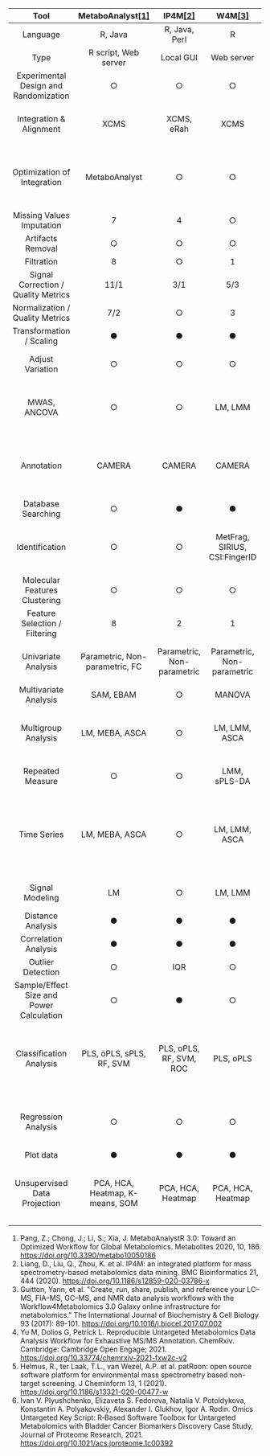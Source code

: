  
|                    __Tool__                    |           __MetaboAnalyst__[[1]](https://www.mdpi.com/2218-1989/10/5/186)           |              __IP4M__[[2]](https://bmcbioinformatics.biomedcentral.com/articles/10.1186/s12859-020-03786-x)             |               __W4M__[[3]](https://www.sciencedirect.com/science/article/abs/pii/S1357272517301577?via%3Dihub)              |                                     __xcmsrocker__[[4]](https://chemrxiv.org/engage/chemrxiv/article-details/610d3e8c7117506008e3daac)                                   |                      __patRoon__[[5]](https://jcheminf.biomedcentral.com/articles/10.1186/s13321-020-00477-w)                     |                                        ___OUKS___[[6]](https://pubs.acs.org/doi/full/10.1021/acs.jproteome.1c00392)                                       |
|:------------------------------------------:|:---------------------------------:|:-----------------------------:|:-------------------------------:|:---------------------------------------------------------------------------------:|:-------------------------------------------------:|:----------------------------------------------------------------------------------:|
|                  Language                  |              R, Java              |         R, Java, Perl         |                R                |                                         R                                         |                         R                         |                                          R                                         |
|                    Type                    |        R script, Web server       |           Local GUI           |            Web server           |                                      R scipt                                      |                      R script                     |                                      R script                                      |
|   Experimental   Design and Randomization  |                 ○                 |               ○               |                ○                |                                         ○                                         |                         ○                         |                                          ●                                         |
|          Integration & Alignment           |                XCMS               |           XCMS, eRah          |               XCMS              |                                XCMS, X13CMS, apLCMS                               |       XCMS, OpenMS, enviPick,   DataAnalysis      |                                        XCMS                                        |
|        Optimization   of Integration       |           MetaboAnalyst           |               ○               |                ○                |                      IPO, Autotuner,   xMSanalyzer, Warpgroup                     |                         ○                         |              IPO,<br>Autotuner,<br>MetaboAnalyst,   <br>Warpgroup,<br> ncGTW,<br>XCMS           |
|         Missing   Values Imputation        |                 7                 |               4               |                ○                |                                         6                                         |                         ○                         |                                         16                                         |
|              Artifacts Removal             |                 ○                 |               ○               |                ○                |                                         ○                                         |                         ○                         |                                       MetProc                                      |
|                 Filtration                 |                 8                 |               ○               |                1                |                                         5                                         |                         10                        |                                         10                                         |
|              Signal Correction /<br> Quality Metrics            |                11/1               |              3/1              |               5/3               |                                        5/2                                        |                         ○                         |                                        31/15                                       |
|                Normalization  /<br> Quality Metrics             |                7/2                |               ○               |                3                |                                        2/2                                        |                         ○                         |                                         5/4                                        |
|          Transformation / Scaling          |                 ●                 |               ●               |                ●                |                                         ●                                         |                         ○                         |                                          ●                                         |
|              Adjust Variation              |                 ○                 |               ○               |                ○                |                                         ○                                         |                         ○                         |                           LM, LMM, GAM, GAMM,   GBM, GBMM                          |
|               MWAS,   ANCOVA               |                 ○                 |               ○               |             LM, LMM             |                                         ○                                         |                         ○                         |                  LM, LMM, GAM, GAMM,   DRC, GLM, GLMM, correlation                 |
|                 Annotation                 |               CAMERA              |             CAMERA            |              CAMERA             | CAMERA, xMSannotator,   RAMClustR, nontaget, mzUnity, Rdisop, InterpretMSSpectrum |           CAMERA, nontarget,   RAMClustR          |                   CAMERA, xMSannotator,   RAMClustR, mWISE, metID                  |
|            Database   Searching            |                 ○                 |               ●               |                ●                |                                         ●                                         |                         ●                         |                                          ●                                         |
|               Identification               |                 ○                 |               ○               | MetFrag, SIRIUS,   CSI:FingerID |                                      MetFrag                                      | MetFrag, SIRIUS,   CSI:FingerID, GenForm, Bruker  |                                          ○                                         |
|        Molecular Features Clustering       |                 ○                 |               ○               |                ○                |                                  pmd, classyfireR                                 |                        rcdk                       |                                  NoTaMe, pmd, CROP                                 |
|        Feature Selection / Filtering       |                 8                 |               2               |                1                |                                         4                                         |                         ○                         |                                         18                                         |
|             Univariate Analysis            | Parametric,   Non-parametric, FC  | Parametric,   Non-parametric  |  Parametric,   Non-parametric   |                           Parametric,   Non-parametric                            |                         ○                         |                    Parametric,   Non-parametric, FC, Moderated                     |
|           Multivariate   Analysis          |             SAM, EBAM             |               ○               |              MANOVA             |                                         ○                                         |                         ○                         |                                  MANOVA, PERMANOVA                                 |
|            Multigroup   Analysis           |           LM, MEBA, ASCA          |               ○               |          LM, LMM, ASCA          |                                         ○                                         |                         ○                         |                LM, LMM, GAM, GAMM,   DRC, ASCA, 2D FDR, PVCA, PC-PR2               |
|              Repeated Measure              |                 ○                 |               ○               |           LMM, sPLS-DA          |                                         ○                                         |                         ○                         |                         LM, LMM, GAM, GAMM,   DRC, sPLS-DA                         |
|                 Time Series                |           LM, MEBA, ASCA          |               ○               |          LM, LMM, ASCA          |                                         ○                                         |                         ○                         | LM, LMM, GAM, GAMM,   DRC,  PVCA, PC-PR2, MEBA, ASCA,   DROmics, TOXcms, timeOmics |
|                 Signal Modeling                |           LM          |               ○               |          LM, LMM          |                                         ○                                         |                         ○                         | LM, LMM, GAM, GAMM,   DRC|
|             Distance   Analysis            |                 ●                 |               ●               |                ●                |                                         ●                                         |                         ○                         |                                          ●                                         |
|           Correlation   Analysis           |                 ●                 |               ●               |                ●                |                                         ●                                         |                         ○                         |                                          ●                                         |
|             Outlier   Detection            |                 ○                 |              IQR              |                ○                |                                     PCA based                                     |                         ○                         |                                      PCA based                                     |
| Sample/Effect   Size and Power Calculation |                 ○                 |               ●               |                ○                |                                         ○                                         |                         ○                         |                                          ●                                         |
|           Classification Analysis          |      PLS, oPLS, sPLS, RF, SVM     |    PLS, oPLS, RF, SVM, ROC    |            PLS, oPLS            |                              ROC, gWQS, caret models                              |                         ○                         |    PLS, oPLS, RF, SVM,   PAM, ROC, GLM, gWQS, Penalized, Stepwise, caret models    |
|            Regression   Analysis           |                 ○                 |               ○               |                ○                |                               LM, gWQS, caret models                              |                         LM                        |                 LM, GLM, Penalized,   Stepwise, gWQS, caret models                 |
|                  Plot data                 |                 ●                 |               ●               |                ●                |                                         ●                                         |                         ○                         |                                          ●                                         |
|       Unsupervised   Data Projection       | PCA, HCA, Heatmap,   K-means, SOM |       PCA, HCA, Heatmap       |        PCA, HCA, Heatmap        |                                 PCA, HCA, Heatmap                                 |                         ○                         |       PCA, HCA, Heatmap,   K-means, t-SNE, HCA on PCA, Validation clustering       |

1. Pang, Z.; Chong, J.; Li, S.; Xia, J. MetaboAnalystR 3.0: Toward an Optimized Workflow for Global Metabolomics. Metabolites 2020, 10, 186. https://doi.org/10.3390/metabo10050186
2. Liang, D., Liu, Q., Zhou, K. et al. IP4M: an integrated platform for mass spectrometry-based metabolomics data mining. BMC Bioinformatics 21, 444 (2020). https://doi.org/10.1186/s12859-020-03786-x
3. Guitton, Yann, et al. "Create, run, share, publish, and reference your LC–MS, FIA–MS, GC–MS, and NMR data analysis workflows with the Workflow4Metabolomics 3.0 Galaxy online infrastructure for metabolomics." The International Journal of Biochemistry & Cell Biology 93 (2017): 89-101. https://doi.org/10.1016/j.biocel.2017.07.002 
4. Yu M, Dolios G, Petrick L. Reproducible Untargeted Metabolomics Data Analysis Workflow for Exhaustive MS/MS Annotation. ChemRxiv. Cambridge: Cambridge Open Engage; 2021. https://doi.org/10.33774/chemrxiv-2021-fxw2c-v2
5. Helmus, R., ter Laak, T.L., van Wezel, A.P. et al. patRoon: open source software platform for environmental mass spectrometry based non-target screening. J Cheminform 13, 1 (2021). https://doi.org/10.1186/s13321-020-00477-w
6. Ivan V. Plyushchenko, Elizaveta S. Fedorova, Natalia V. Potoldykova, Konstantin A. Polyakovskiy, Alexander I. Glukhov, Igor A. Rodin. Omics Untargeted Key Script: R‑Based Software Toolbox for Untargeted Metabolomics with Bladder Cancer Biomarkers Discovery Case Study, Journal of Proteome Research, 2021. https://doi.org/10.1021/acs.jproteome.1c00392
